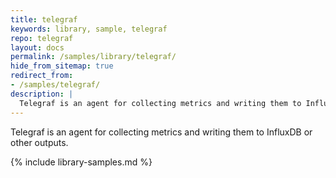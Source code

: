 ```yaml
---
title: telegraf
keywords: library, sample, telegraf
repo: telegraf
layout: docs
permalink: /samples/library/telegraf/
hide_from_sitemap: true
redirect_from:
- /samples/telegraf/
description: |
  Telegraf is an agent for collecting metrics and writing them to InfluxDB or other outputs.
---
```


Telegraf is an agent for collecting metrics and writing them to InfluxDB or other outputs.


{% include library-samples.md %}
